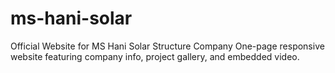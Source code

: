 # ms-hani-solar
Official Website for MS Hani Solar Structure Company One-page responsive website featuring company info, project gallery, and embedded video.

